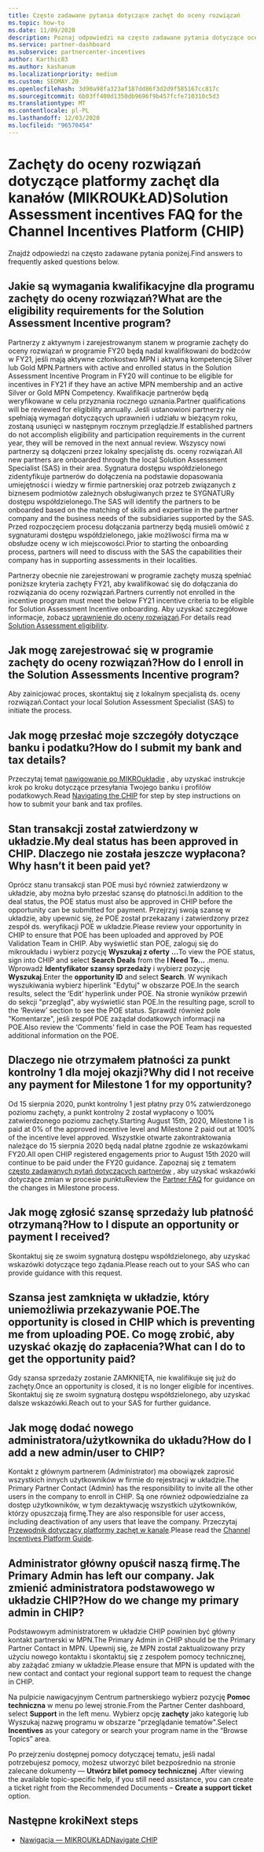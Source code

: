```yaml
---
title: Często zadawane pytania dotyczące zachęt do oceny rozwiązań
ms.topic: how-to
ms.date: 11/09/2020
description: Poznaj odpowiedzi na często zadawane pytania dotyczące oceny rozwiązań na platformie zachęt w kanale.
ms.service: partner-dashboard
ms.subservice: partnercenter-incentives
author: Karthic83
ms.author: kashanum
ms.localizationpriority: medium
ms.custom: SEOMAY.20
ms.openlocfilehash: 3d90a98fa323af187dd86f3d2d9f585167cc817c
ms.sourcegitcommit: 6b03ff400d1350db9696f9b457fcfe710310c5d3
ms.translationtype: MT
ms.contentlocale: pl-PL
ms.lasthandoff: 12/03/2020
ms.locfileid: "96570454"
---
```

# <a name="solution-assessment-incentives-faq-for-the-channel-incentives-platform-chip"></a><span data-ttu-id="dd231-103">Zachęty do oceny rozwiązań dotyczące platformy zachęt dla kanałów (MIKROUKŁAD)</span><span class="sxs-lookup"><span data-stu-id="dd231-103">Solution Assessment incentives FAQ for the Channel Incentives Platform (CHIP)</span></span> 

<span data-ttu-id="dd231-104">Znajdź odpowiedzi na często zadawane pytania poniżej.</span><span class="sxs-lookup"><span data-stu-id="dd231-104">Find answers to frequently asked questions below.</span></span>

## <a name="what-are-the-eligibility-requirements-for-the-solution-assessment-incentive-program"></a><span data-ttu-id="dd231-105">Jakie są wymagania kwalifikacyjne dla programu zachęty do oceny rozwiązań?</span><span class="sxs-lookup"><span data-stu-id="dd231-105">What are the eligibility requirements for the Solution Assessment Incentive program?</span></span>

<span data-ttu-id="dd231-106">Partnerzy z aktywnym i zarejestrowanym stanem w programie zachęty do oceny rozwiązań w programie FY20 będą nadal kwalifikowani do bodźców w FY21, jeśli mają aktywne członkostwo MPN i aktywną kompetencję Silver lub Gold MPN.</span><span class="sxs-lookup"><span data-stu-id="dd231-106">Partners with active and enrolled status in the Solution Assessment Incentive Program in FY20 will continue to be eligible for incentives in FY21 if they have an active MPN membership and an active Silver or Gold MPN Competency.</span></span> <span data-ttu-id="dd231-107">Kwalifikacje partnerów będą weryfikowane w celu przyznania rocznego uznania.</span><span class="sxs-lookup"><span data-stu-id="dd231-107">Partner qualifications will be reviewed for eligibility annually.</span></span>  <span data-ttu-id="dd231-108">Jeśli ustanowioni partnerzy nie spełniają wymagań dotyczących uprawnień i udziału w bieżącym roku, zostaną usunięci w następnym rocznym przeglądzie.</span><span class="sxs-lookup"><span data-stu-id="dd231-108">If established partners do not accomplish eligibility and participation requirements in the current year, they will be removed in the next annual review.</span></span>  <span data-ttu-id="dd231-109">Wszyscy nowi partnerzy są dołączeni przez lokalny specjalistę ds. oceny rozwiązań.</span><span class="sxs-lookup"><span data-stu-id="dd231-109">All new partners are onboarded through the local Solution Assessment Specialist (SAS) in their area.</span></span>  <span data-ttu-id="dd231-110">Sygnatura dostępu współdzielonego zidentyfikuje partnerów do dołączenia na podstawie dopasowania umiejętności i wiedzy w firmie partnerskiej oraz potrzeb związanych z biznesem podmiotów zależnych obsługiwanych przez te SYGNATURy dostępu współdzielonego.</span><span class="sxs-lookup"><span data-stu-id="dd231-110">The SAS will identify the partners to be onboarded based on the matching of skills and expertise in the partner company and the business needs of the subsidiaries supported by the SAS.</span></span>
<span data-ttu-id="dd231-111">Przed rozpoczęciem procesu dołączania partnerzy będą musieli omówić z sygnaturami dostępu współdzielonego, jakie możliwości firma ma w obsłudze oceny w ich miejscowości.</span><span class="sxs-lookup"><span data-stu-id="dd231-111">Prior to starting the onboarding process, partners will need to discuss with the SAS the capabilities their company has in supporting assessments in their localities.</span></span> 

<span data-ttu-id="dd231-112">Partnerzy obecnie nie zarejestrowani w programie zachęty muszą spełniać poniższe kryteria zachęty FY21, aby kwalifikować się do dołączania do rozwiązania do oceny rozwiązań.</span><span class="sxs-lookup"><span data-stu-id="dd231-112">Partners currently not enrolled in the incentive program must meet the below FY21 incentive criteria to be eligible for Solution Assessment Incentive onboarding.</span></span> <span data-ttu-id="dd231-113">Aby uzyskać szczegółowe informacje, zobacz [uprawnienie do oceny rozwiązań](chip-solutions-assessment-eligible.md).</span><span class="sxs-lookup"><span data-stu-id="dd231-113">For details read [Solution Assessment eligibility](chip-solutions-assessment-eligible.md).</span></span>

## <a name="how-do-i-enroll-in-the-solution-assessments-incentive-program"></a><span data-ttu-id="dd231-114">Jak mogę zarejestrować się w programie zachęty do oceny rozwiązań?</span><span class="sxs-lookup"><span data-stu-id="dd231-114">How do I enroll in the Solution Assessments Incentive program?</span></span>

<span data-ttu-id="dd231-115">Aby zainicjować proces, skontaktuj się z lokalnym specjalistą ds. oceny rozwiązań.</span><span class="sxs-lookup"><span data-stu-id="dd231-115">Contact your local Solution Assessment Specialist (SAS) to initiate the process.</span></span>

## <a name="how-do-i-submit-my-bank-and-tax-details"></a><span data-ttu-id="dd231-116">Jak mogę przesłać moje szczegóły dotyczące banku i podatku?</span><span class="sxs-lookup"><span data-stu-id="dd231-116">How do I submit my bank and tax details?</span></span>

<span data-ttu-id="dd231-117">Przeczytaj temat [nawigowanie po MIKROukładie](chip-intro.md) , aby uzyskać instrukcje krok po kroku dotyczące przesyłania Twojego banku i profilów podatkowych.</span><span class="sxs-lookup"><span data-stu-id="dd231-117">Read [Navigating the CHIP](chip-intro.md) for step by step instructions on how to submit your bank and tax profiles.</span></span>

## <a name="my-deal-status-has-been-approved-in-chip-why-hasnt-it-been-paid-yet"></a><span data-ttu-id="dd231-118">Stan transakcji został zatwierdzony w układzie.</span><span class="sxs-lookup"><span data-stu-id="dd231-118">My deal status has been approved in CHIP.</span></span> <span data-ttu-id="dd231-119">Dlaczego nie została jeszcze wypłacona?</span><span class="sxs-lookup"><span data-stu-id="dd231-119">Why hasn’t it been paid yet?</span></span>

<span data-ttu-id="dd231-120">Oprócz stanu transakcji stan POE musi być również zatwierdzony w układzie, aby można było przesłać szansę do płatności.</span><span class="sxs-lookup"><span data-stu-id="dd231-120">In addition to the deal status, the POE status must also be approved in CHIP before the opportunity can be submitted for payment.</span></span> <span data-ttu-id="dd231-121">Przejrzyj swoją szansę w układzie, aby upewnić się, że POE został przekazany i zatwierdzony przez zespół ds. weryfikacji POE w układzie.</span><span class="sxs-lookup"><span data-stu-id="dd231-121">Please review your opportunity in CHIP to ensure that POE has been uploaded and approved by POE Validation Team in CHIP.</span></span> <span data-ttu-id="dd231-122">Aby wyświetlić stan POE, zaloguj się do mikroukładu i wybierz pozycję **Wyszukaj z oferty** **...**</span><span class="sxs-lookup"><span data-stu-id="dd231-122">To view the POE status, sign into CHIP and select **Search Deals** from the **I Need To…**</span></span> <span data-ttu-id="dd231-123">.</span><span class="sxs-lookup"><span data-stu-id="dd231-123">menu.</span></span> <span data-ttu-id="dd231-124">Wprowadź **Identyfikator szansy sprzedaży** i wybierz pozycję **Wyszukaj**.</span><span class="sxs-lookup"><span data-stu-id="dd231-124">Enter the **opportunity ID** and select **Search**.</span></span> <span data-ttu-id="dd231-125">W wynikach wyszukiwania wybierz hiperlink "Edytuj" w obszarze POE.</span><span class="sxs-lookup"><span data-stu-id="dd231-125">In the search results, select the ‘Edit’ hyperlink under POE.</span></span> <span data-ttu-id="dd231-126">Na stronie wyników przewiń do sekcji "przegląd", aby wyświetlić stan POE.</span><span class="sxs-lookup"><span data-stu-id="dd231-126">In the resulting page, scroll to the ‘Review’ section to see the POE status.</span></span> <span data-ttu-id="dd231-127">Sprawdź również pole "Komentarze", jeśli zespół POE zażądał dodatkowych informacji na POE.</span><span class="sxs-lookup"><span data-stu-id="dd231-127">Also review the ‘Comments’ field in case the POE Team has requested additional information on the POE.</span></span>

## <a name="why-did-i-not-receive-any-payment-for-milestone-1-for-my-opportunity"></a><span data-ttu-id="dd231-128">Dlaczego nie otrzymałem płatności za punkt kontrolny 1 dla mojej okazji?</span><span class="sxs-lookup"><span data-stu-id="dd231-128">Why did I not receive any payment for Milestone 1 for my opportunity?</span></span>

<span data-ttu-id="dd231-129">Od 15 sierpnia 2020, punkt kontrolny 1 jest płatny przy 0% zatwierdzonego poziomu zachęty, a punkt kontrolny 2 został wypłacony o 100% zatwierdzonego poziomu zachęty.</span><span class="sxs-lookup"><span data-stu-id="dd231-129">Starting August 15th, 2020, Milestone 1 is paid at 0% of the approved incentive level and Milestone 2 paid out at 100% of the incentive level approved.</span></span> <span data-ttu-id="dd231-130">Wszystkie otwarte zakontraktowania należące do 15 sierpnia 2020 będą nadal płatne zgodnie ze wskazówkami FY20.</span><span class="sxs-lookup"><span data-stu-id="dd231-130">All open CHIP registered engagements prior to August 15th 2020 will continue to be paid under the FY20 guidance.</span></span> <span data-ttu-id="dd231-131">Zapoznaj się z tematem [często zadawanych pytań dotyczących partnerów](https://assetsprod.microsoft.com/solution-assessment-incentive-program-faq.pdf) , aby uzyskać wskazówki dotyczące zmian w procesie punktu</span><span class="sxs-lookup"><span data-stu-id="dd231-131">Review the [Partner FAQ](https://assetsprod.microsoft.com/solution-assessment-incentive-program-faq.pdf) for guidance on the changes in Milestone process.</span></span>

## <a name="how-to-i-dispute-an-opportunity-or-payment-i-received"></a><span data-ttu-id="dd231-132">Jak mogę zgłosić szansę sprzedaży lub płatność otrzymaną?</span><span class="sxs-lookup"><span data-stu-id="dd231-132">How to I dispute an opportunity or payment I received?</span></span>

<span data-ttu-id="dd231-133">Skontaktuj się ze swoim sygnaturą dostępu współdzielonego, aby uzyskać wskazówki dotyczące tego żądania.</span><span class="sxs-lookup"><span data-stu-id="dd231-133">Please reach out to your SAS who can provide guidance with this request.</span></span>

## <a name="the-opportunity-is-closed-in-chip-which-is-preventing-me-from-uploading-poe-what-can-i-do-to-get-the-opportunity-paid"></a><span data-ttu-id="dd231-134">Szansa jest zamknięta w układzie, który uniemożliwia przekazywanie POE.</span><span class="sxs-lookup"><span data-stu-id="dd231-134">The opportunity is closed in CHIP which is preventing me from uploading POE.</span></span> <span data-ttu-id="dd231-135">Co mogę zrobić, aby uzyskać okazję do zapłacenia?</span><span class="sxs-lookup"><span data-stu-id="dd231-135">What can I do to get the opportunity paid?</span></span>

<span data-ttu-id="dd231-136">Gdy szansa sprzedaży zostanie ZAMKNIĘTA, nie kwalifikuje się już do zachęty.</span><span class="sxs-lookup"><span data-stu-id="dd231-136">Once an opportunity is closed, it is no longer eligible for incentives.</span></span> <span data-ttu-id="dd231-137">Skontaktuj się ze swoim sygnaturą dostępu współdzielonego, aby uzyskać dalsze wskazówki.</span><span class="sxs-lookup"><span data-stu-id="dd231-137">Reach out to your SAS for further guidance.</span></span>

## <a name="how-do-i-add-a-new-adminuser-to-chip"></a><span data-ttu-id="dd231-138">Jak mogę dodać nowego administratora/użytkownika do układu?</span><span class="sxs-lookup"><span data-stu-id="dd231-138">How do I add a new admin/user to CHIP?</span></span>

<span data-ttu-id="dd231-139">Kontakt z głównym partnerem (Administrator) ma obowiązek zaprosić wszystkich innych użytkowników w firmie do rejestracji w układzie.</span><span class="sxs-lookup"><span data-stu-id="dd231-139">The Primary Partner Contact (Admin) has the responsibility to invite all the other users in the company to enroll in CHIP.</span></span> <span data-ttu-id="dd231-140">Są one również odpowiedzialne za dostęp użytkowników, w tym dezaktywację wszystkich użytkowników, którzy opuszczają firmę.</span><span class="sxs-lookup"><span data-stu-id="dd231-140">They are also responsible for user access, including deactivation of any users that leave the company.</span></span> <span data-ttu-id="dd231-141">Przeczytaj [Przewodnik dotyczący platformy zachęt w kanale](chip-intro.md).</span><span class="sxs-lookup"><span data-stu-id="dd231-141">Please read the [Channel Incentives Platform Guide](chip-intro.md).</span></span>

## <a name="the-primary-admin-has-left-our-company-how-do-we-change-my-primary-admin-in-chip"></a><span data-ttu-id="dd231-142">Administrator główny opuścił naszą firmę.</span><span class="sxs-lookup"><span data-stu-id="dd231-142">The Primary Admin has left our company.</span></span> <span data-ttu-id="dd231-143">Jak zmienić administratora podstawowego w układzie CHIP?</span><span class="sxs-lookup"><span data-stu-id="dd231-143">How do we change my primary admin in CHIP?</span></span>

<span data-ttu-id="dd231-144">Podstawowym administratorem w układzie CHIP powinien być główny kontakt partnerski w MPN.</span><span class="sxs-lookup"><span data-stu-id="dd231-144">The Primary Admin in CHIP should be the Primary Partner Contact in MPN.</span></span> <span data-ttu-id="dd231-145">Upewnij się, że MPN został zaktualizowany przy użyciu nowego kontaktu i skontaktuj się z zespołem pomocy technicznej, aby zażądać zmiany w układzie.</span><span class="sxs-lookup"><span data-stu-id="dd231-145">Please ensure that MPN is updated with the new contact and contact your regional support team to request the change in CHIP.</span></span>

<span data-ttu-id="dd231-146">Na pulpicie nawigacyjnym Centrum partnerskiego wybierz pozycję **Pomoc techniczna** w menu po lewej stronie.</span><span class="sxs-lookup"><span data-stu-id="dd231-146">From the Partner Center dashboard, select **Support** in the left menu.</span></span> <span data-ttu-id="dd231-147">Wybierz opcję **zachęty** jako kategorię lub Wyszukaj nazwę programu w obszarze "przeglądanie tematów".</span><span class="sxs-lookup"><span data-stu-id="dd231-147">Select **Incentives** as your category or search your program name in the “Browse Topics” area.</span></span>

<span data-ttu-id="dd231-148">Po przejrzeniu dostępnej pomocy dotyczącej tematu, jeśli nadal potrzebujesz pomocy, możesz utworzyć bilet bezpośrednio na stronie zalecane dokumenty — **Utwórz bilet pomocy technicznej** .</span><span class="sxs-lookup"><span data-stu-id="dd231-148">After viewing the available topic-specific help, if you still need assistance, you can create a ticket right from the Recommended Documents – **Create a support ticket** option.</span></span>

## <a name="next-steps"></a><span data-ttu-id="dd231-149">Następne kroki</span><span class="sxs-lookup"><span data-stu-id="dd231-149">Next steps</span></span>

- [<span data-ttu-id="dd231-150">Nawigacja — MIKROUKŁAD</span><span class="sxs-lookup"><span data-stu-id="dd231-150">Navigate CHIP</span></span>](chip-intro.md)
